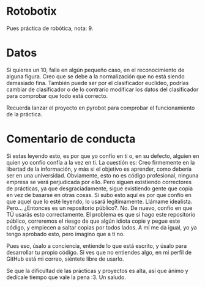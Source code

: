 # Rotobotix
Pues práctica de robótica, nota: 9.

# Datos 
Si quieres un 10, falla en algún pequeño caso, en el reconocimiento de alguna figura. Creo que se debe a la normalización que no está siendo demasiado fina.
También puede ser por el clasificador euclídeo, podrías cambiar de clasificador o de lo contrario modificar los datos del clasificador para comprobar que todo está correcto.

Recuerda lanzar el proyecto en pyrobot para comprobar el funcionamiento de la práctica.

# Comentario de conducta 
Si estas leyendo esto, es por que yo confío en ti o, en su defecto, alguien en quien yo confío confía a la vez en ti. La cuestión es: Creo firmemente en la libertad de la información, y más si el objetivo es aprender, como debería ser en una universidad. Obviamente, esto no es código profesional, ninguna empresa se verá perjudicada por ello. Pero siguen existiendo correctores de prácticas, ya que desgraciadamente, sigue existiendo gente que copia en vez de basarse en otras cosas. Si subo esto aquí es por que confío en que aquel que lo esté leyendo, lo usará legítimamente. Llámame idealista. Pero... ¿Entonces es un repositorio público?. No. De nuevo, confío en que TÚ usarás esto correctamente. El problema es que si hago este repositorio público, correremos el riesgo de que algún idiota copie y pegue este código, y empiecen a saltar copias por todos lados. A mí me da igual, yo ya tengo aprobado esto, pero imagino que a tí no.

Pues eso, úsalo a conciencia, entiende lo que está escrito, y úsalo para desarrollar tu propio código. Si ves que no entiendes algo, en mi perfil de GitHub está mi correo, siéntete libre de usarlo.

Se que la dificultad de las prácticas y proyectos es alta, así que ánimo y dedícale tiempo que vale la pena :3. Un saludo.

